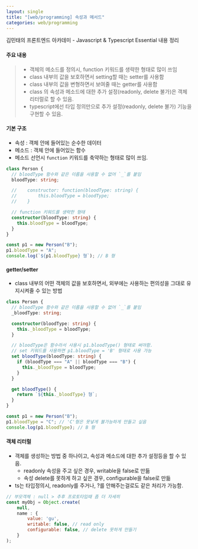 ```yaml
---
layout: single
title: "[web/programming] 속성과 메서드"
categories: web/programming
---
```


김민태의 프론트엔드 아카데미 - Javascript & Typescript Essential 내용 정리

#### 주요 내용

> - 객체의 메소드를 정의시, function 키워드를 생략한 형태로 많이 쓰임
> - class 내부의 값을 보호하면서 setting할 때는 setter를 사용함
> - class 내부의 값을 변형하면서 보여줄 때는 getter를 사용함
> - class 의 속성과 메소드에 대한 추가 설정(readonly, delete 불가)은 객체 리터럴로 할 수 있음.
> - typescript에선 타입 정의만으로 추가 설정(readonly, delete 불가) 기능을 구현할 수 있음.

#### 기본 구조

- 속성 : 객체 안에 들어있는 순수한 데이터
- 메소드 : 객체 안에 들어있는 함수
- 메소드 선언시 `function` 키워드를 축약하는 형태로 많이 쓰임.

```ts
class Person {
  // bloodType 함수와 같은 이름을 사용할 수 없어 `_`를 붙임
  bloodType: string;

  //	constructor: function(bloodType: string) {
  //		this.bloodType = bloodType;
  //	}

  // function 키워드를 생략한 형태
  constructor(bloodType: string) {
    this.bloodType = bloodType;
  }
}

const p1 = new Person("B");
p1.bloodType = "A";
console.log(`${p1.bloodType} 형`); // B 형
```

#### getter/setter

- class 내부의 어떤 객체의 값을 보호하면서, 외부에는 사용하는 편의성을 그대로 유지시켜줄 수 있는 방법

```ts
class Person {
  // bloodType 함수와 같은 이름을 사용할 수 없어 `_`를 붙임
  _bloodType: string;

  constructor(bloodType: string) {
    this._bloodType = bloodType;
  }

  // bloodType은 함수라서 사용시 p1.bloodType() 형태로 써야함.
  // set 키워드를 사용하면 p1.bloodType = 'B' 형태로 사용 가능
  set bloodType(bloodType: string) {
    if (bloodType === "A" || bloodType === "B") {
      this._bloodType = bloodType;
    }
  }

  get bloodType() {
    return `${this._bloodType} 형`;
  }
}

const p1 = new Person("B");
p1.bloodType = "C"; // 'C'형은 못넣게 불가능하게 만들고 싶음
console.log(p1.bloodType); // B 형
```

#### 객체 리터럴

- 객체를 생성하는 방법 중 하나이고, 속성과 메소드에 대한 추가 설정등을 할 수 있음.
  - readonly 속성을 주고 싶은 경우, writable을 false로 만듦
  - 속성 delete를 못하게 하고 싶은 경우, configurable을 false로 만듦
- ts는 타입정의시, readonly를 주거나, ?를 안해주는걸로도 같은 처리가 가능함.

```js
// 부모객체 : null > 추후 프로토타입때 좀 더 자세히
const myObj = Object.create(
	null,
	name : {
		value: 'gu',
		writable: false, // read only
		configurable: false, // delete 못하게 만들기
	}
);
```
